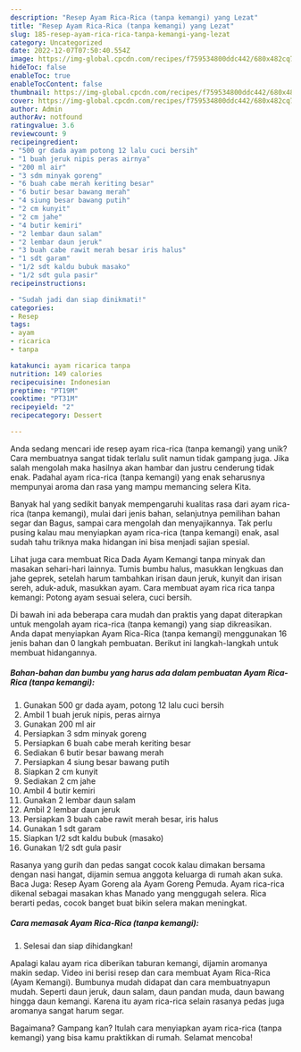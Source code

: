 ```yaml
---
description: "Resep Ayam Rica-Rica (tanpa kemangi) yang Lezat"
title: "Resep Ayam Rica-Rica (tanpa kemangi) yang Lezat"
slug: 185-resep-ayam-rica-rica-tanpa-kemangi-yang-lezat
category: Uncategorized
date: 2022-12-07T07:50:40.554Z
image: https://img-global.cpcdn.com/recipes/f759534800ddc442/680x482cq70/ayam-rica-rica-tanpa-kemangi-foto-resep-utama.jpg
hideToc: false
enableToc: true
enableTocContent: false
thumbnail: https://img-global.cpcdn.com/recipes/f759534800ddc442/680x482cq70/ayam-rica-rica-tanpa-kemangi-foto-resep-utama.jpg
cover: https://img-global.cpcdn.com/recipes/f759534800ddc442/680x482cq70/ayam-rica-rica-tanpa-kemangi-foto-resep-utama.jpg
author: Admin
authorAv: notfound
ratingvalue: 3.6
reviewcount: 9
recipeingredient:
- "500 gr dada ayam potong 12 lalu cuci bersih"
- "1 buah jeruk nipis peras airnya"
- "200 ml air"
- "3 sdm minyak goreng"
- "6 buah cabe merah keriting besar"
- "6 butir besar bawang merah"
- "4 siung besar bawang putih"
- "2 cm kunyit"
- "2 cm jahe"
- "4 butir kemiri"
- "2 lembar daun salam"
- "2 lembar daun jeruk"
- "3 buah cabe rawit merah besar iris halus"
- "1 sdt garam"
- "1/2 sdt kaldu bubuk masako"
- "1/2 sdt gula pasir"
recipeinstructions:

- "Sudah jadi dan siap dinikmati!"
categories:
- Resep
tags:
- ayam
- ricarica
- tanpa

katakunci: ayam ricarica tanpa 
nutrition: 149 calories
recipecuisine: Indonesian
preptime: "PT19M"
cooktime: "PT31M"
recipeyield: "2"
recipecategory: Dessert

---
```





Anda sedang mencari ide resep ayam rica-rica (tanpa kemangi) yang unik? Cara membuatnya sangat tidak terlalu sulit namun tidak gampang juga. Jika salah mengolah maka hasilnya akan hambar dan justru cenderung tidak enak. Padahal ayam rica-rica (tanpa kemangi) yang enak seharusnya mempunyai aroma dan rasa yang mampu memancing selera Kita.





Banyak hal yang sedikit banyak mempengaruhi kualitas rasa dari ayam rica-rica (tanpa kemangi), mulai dari jenis bahan, selanjutnya pemilihan bahan segar dan Bagus, sampai cara mengolah dan menyajikannya. Tak perlu pusing kalau mau menyiapkan ayam rica-rica (tanpa kemangi) enak,      asal sudah tahu triknya maka hidangan ini bisa menjadi sajian spesial.














Lihat juga cara membuat Rica Dada Ayam Kemangi tanpa minyak dan masakan sehari-hari lainnya. Tumis bumbu halus, masukkan lengkuas dan jahe geprek, setelah harum tambahkan irisan daun jeruk, kunyit dan irisan sereh, aduk-aduk, masukkan ayam. Cara membuat ayam rica rica tanpa kemangi: Potong ayam sesuai selera, cuci bersih.






Di bawah ini ada beberapa cara mudah dan praktis yang dapat diterapkan untuk mengolah ayam rica-rica (tanpa kemangi) yang siap dikreasikan. Anda dapat menyiapkan Ayam Rica-Rica (tanpa kemangi) menggunakan 16 jenis bahan dan 0 langkah pembuatan. Berikut ini langkah-langkah untuk membuat hidangannya.

<!--inarticleads1-->

##### Bahan-bahan dan bumbu yang harus ada dalam pembuatan Ayam Rica-Rica (tanpa kemangi):

1. Gunakan 500 gr dada ayam, potong 12 lalu cuci bersih
1. Ambil 1 buah jeruk nipis, peras airnya
1. Gunakan 200 ml air
1. Persiapkan 3 sdm minyak goreng
1. Persiapkan 6 buah cabe merah keriting besar
1. Sediakan 6 butir besar bawang merah
1. Persiapkan 4 siung besar bawang putih
1. Siapkan 2 cm kunyit
1. Sediakan 2 cm jahe
1. Ambil 4 butir kemiri
1. Gunakan 2 lembar daun salam
1. Ambil 2 lembar daun jeruk
1. Persiapkan 3 buah cabe rawit merah besar, iris halus
1. Gunakan 1 sdt garam
1. Siapkan 1/2 sdt kaldu bubuk (masako)
1. Gunakan 1/2 sdt gula pasir


Rasanya yang gurih dan pedas sangat cocok kalau dimakan bersama dengan nasi hangat, dijamin semua anggota keluarga di rumah akan suka. Baca Juga: Resep Ayam Goreng ala Ayam Goreng Pemuda. Ayam rica-rica dikenal sebagai masakan khas Manado yang menggugah selera. Rica berarti pedas, cocok banget buat bikin selera makan meningkat. 

<!--inarticleads2-->

##### Cara memasak Ayam Rica-Rica (tanpa kemangi):


1. Selesai dan siap dihidangkan!

Apalagi kalau ayam rica diberikan taburan kemangi, dijamin aromanya makin sedap. Video ini berisi resep dan cara membuat Ayam Rica-Rica (Ayam Kemangi). Bumbunya mudah didapat dan cara membuatnyapun mudah. Seperti daun jeruk, daun salam, daun pandan muda, daun bawang hingga daun kemangi. Karena itu ayam rica-rica selain rasanya pedas juga aromanya sangat harum segar. 

Bagaimana? Gampang kan? Itulah cara menyiapkan ayam rica-rica (tanpa kemangi) yang bisa kamu praktikkan di rumah. Selamat mencoba!
